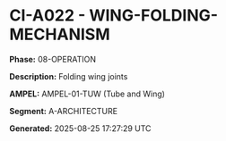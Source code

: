# CI-A022 - WING-FOLDING-MECHANISM

**Phase:** 08-OPERATION

**Description:** Folding wing joints

**AMPEL:** AMPEL-01-TUW (Tube and Wing)

**Segment:** A-ARCHITECTURE

**Generated:** 2025-08-25 17:27:29 UTC
